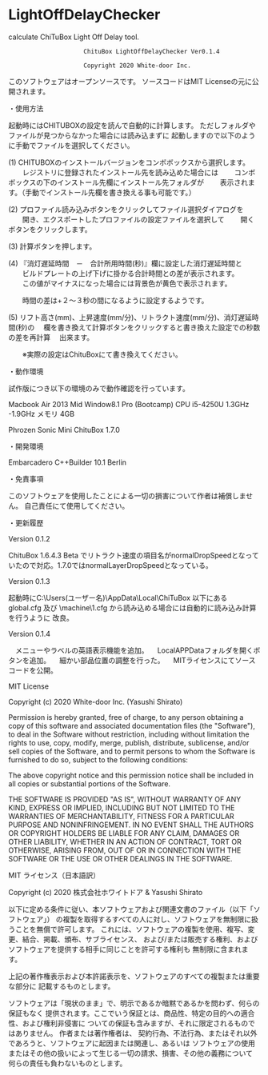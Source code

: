 # LightOffDelayChecker
calculate ChiTuBox Light Off Delay tool.

                         ChituBox LightOffDelayChecker Ver0.1.4

                         Copyright 2020 White-door Inc.


このソフトウェアはオープンソースです。
ソースコードはMIT Licenseの元に公開されます。

・使用方法

起動時にはCHITUBOXの設定を読んで自動的に計算します。
ただしフォルダやファイルが見つからなかった場合には読み込まずに
起動しますので以下のように手動でファイルを選択してください。

(1) CHITUBOXのインストールバージョンをコンボボックスから選択します。
　　レジストリに登録されたインストール先を読み込めた場合には
　　コンボボックスの下のインストール先欄にインストール先フォルダが
　　表示されます。（手動でインストール先欄を書き換える事も可能です。）

(2) プロファイル読み込みボタンをクリックしてファイル選択ダイアログを
　　開き、エクスポートしたプロファイルの設定ファイルを選択して
　　開くボタンをクリックします。

(3) 計算ボタンを押します。

(4) 『消灯遅延時間　－　合計所用時間(秒)』欄に設定した消灯遅延時間と
　　ビルドプレートの上げ下げに掛かる合計時間との差が表示されます。
　　この値がマイナスになった場合には背景色が黄色で表示されます。

　　時間の差は+２～３秒の間になるように設定するようです。

(5) リフト高さ(mm)、上昇速度(mm/分)、リトラクト速度(mm/分)、消灯遅延時間(秒)の
　欄を書き換えて計算ボタンをクリックすると書き換えた設定での秒数の差を再計算
　出来ます。

　　※実際の設定はChituBoxにて書き換えてください。


・動作環境

試作版につき以下の環境のみで動作確認を行っています。

Macbook Air 2013 Mid
Window8.1 Pro (Bootcamp)
CPU i5-4250U 1.3GHz -1.9GHz
メモリ 4GB

Phrozen Sonic Mini
ChituBox 1.7.0

・開発環境

Embarcadero C++Builder 10.1 Berlin


・免責事項

このソフトウェアを使用したことによる一切の損害について作者は補償しません。
自己責任にて使用してください。

・更新履歴

Version 0.1.2

  ChituBox 1.6.4.3 Beta でリトラクト速度の項目名がnormalDropSpeedとなって
  いたので対応。1.7.0ではnormalLayerDropSpeedとなっている。

Version 0.1.3

  起動時にC:\Users\(ユーザー名)\AppData\Local\ChiTuBox 以下にある global.cfg
  及び \machine\1.cfg から読み込める場合には自動的に読み込み計算を行うように
  改良。

Version 0.1.4

　メニューやラベルの英語表示機能を追加。
　LocalAPPDataフォルダを開くボタンを追加。
　細かい部品位置の調整を行った。
　MITライセンスにてソースコードを公開。



MIT License

Copyright (c) 2020 White-door Inc. (Yasushi Shirato)

Permission is hereby granted, free of charge, to any person obtaining a copy
of this software and associated documentation files (the "Software"), to deal
in the Software without restriction, including without limitation the rights
to use, copy, modify, merge, publish, distribute, sublicense, and/or sell
copies of the Software, and to permit persons to whom the Software is
furnished to do so, subject to the following conditions:

The above copyright notice and this permission notice shall be included in all
copies or substantial portions of the Software.

THE SOFTWARE IS PROVIDED "AS IS", WITHOUT WARRANTY OF ANY KIND, EXPRESS OR
IMPLIED, INCLUDING BUT NOT LIMITED TO THE WARRANTIES OF MERCHANTABILITY,
FITNESS FOR A PARTICULAR PURPOSE AND NONINFRINGEMENT. IN NO EVENT SHALL THE
AUTHORS OR COPYRIGHT HOLDERS BE LIABLE FOR ANY CLAIM, DAMAGES OR OTHER
LIABILITY, WHETHER IN AN ACTION OF CONTRACT, TORT OR OTHERWISE, ARISING FROM,
OUT OF OR IN CONNECTION WITH THE SOFTWARE OR THE USE OR OTHER DEALINGS IN THE
SOFTWARE.

 
MIT ライセンス（日本語訳）

Copyright (c) 2020 株式会社ホワイトドア & Yasushi Shirato

以下に定める条件に従い、本ソフトウェアおよび関連文書のファイル（以下「ソフトウェア」）
の複製を取得するすべての人に対し、ソフトウェアを無制限に扱うことを無償で許可します。
これには、ソフトウェアの複製を使用、複写、変更、結合、掲載、頒布、サブライセンス、
および/または販売する権利、およびソフトウェアを提供する相手に同じことを許可する権利も
無制限に含まれます。

上記の著作権表示および本許諾表示を、ソフトウェアのすべての複製または重要な部分に
記載するものとします。

ソフトウェアは「現状のまま」で、明示であるか暗黙であるかを問わず、何らの保証もなく
提供されます。ここでいう保証とは、商品性、特定の目的への適合性、および権利非侵害に
ついての保証も含みますが、それに限定されるものではありません。 作者または著作権者は、
契約行為、不法行為、またはそれ以外であろうと、ソフトウェアに起因または関連し、あるいは
ソフトウェアの使用またはその他の扱いによって生じる一切の請求、損害、その他の義務について
何らの責任も負わないものとします。 

 

